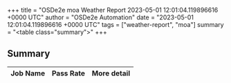 +++
title = "OSDe2e moa Weather Report 2023-05-01 12:01:04.119896616 +0000 UTC"
author = "OSDe2e Automation"
date = "2023-05-01 12:01:04.119896616 +0000 UTC"
tags = ["weather-report", "moa"]
summary = "<table class=\"summary\"></table>"
+++
## Summary

| Job Name | Pass Rate | More detail |
|----------|-----------|-------------|




